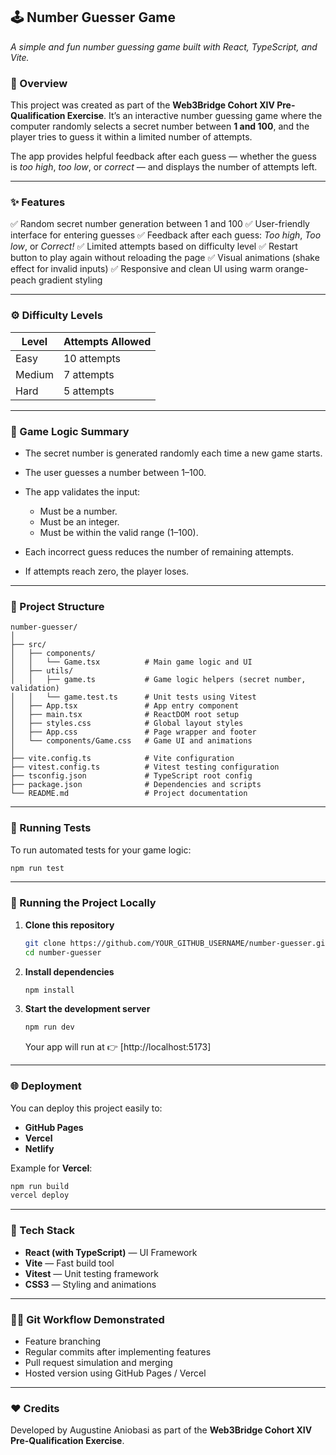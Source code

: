 ## 🕹️ Number Guesser Game

*A simple and fun number guessing game built with React, TypeScript, and Vite.*

### 📖 Overview

This project was created as part of the **Web3Bridge Cohort XIV Pre-Qualification Exercise**.
It’s an interactive number guessing game where the computer randomly selects a secret number between **1 and 100**, and the player tries to guess it within a limited number of attempts.

The app provides helpful feedback after each guess — whether the guess is *too high*, *too low*, or *correct* — and displays the number of attempts left.

---

### ✨ Features

✅ Random secret number generation between 1 and 100
✅ User-friendly interface for entering guesses
✅ Feedback after each guess: *Too high*, *Too low*, or *Correct!*
✅ Limited attempts based on difficulty level
✅ Restart button to play again without reloading the page
✅ Visual animations (shake effect for invalid inputs)
✅ Responsive and clean UI using warm orange-peach gradient styling

---

### ⚙️ Difficulty Levels

| Level  | Attempts Allowed |
| ------ | ---------------- |
| Easy   | 10 attempts      |
| Medium | 7 attempts       |
| Hard   | 5 attempts       |

---

### 🧠 Game Logic Summary

* The secret number is generated randomly each time a new game starts.
* The user guesses a number between 1–100.
* The app validates the input:

  * Must be a number.
  * Must be an integer.
  * Must be within the valid range (1–100).
* Each incorrect guess reduces the number of remaining attempts.
* If attempts reach zero, the player loses.

---

### 🧩 Project Structure

```
number-guesser/
│
├── src/
│   ├── components/
│   │   └── Game.tsx          # Main game logic and UI
│   ├── utils/
│   │   ├── game.ts           # Game logic helpers (secret number, validation)
│   │   └── game.test.ts      # Unit tests using Vitest
│   ├── App.tsx               # App entry component
│   ├── main.tsx              # ReactDOM root setup
│   ├── styles.css            # Global layout styles
│   ├── App.css               # Page wrapper and footer
│   └── components/Game.css   # Game UI and animations
│
├── vite.config.ts            # Vite configuration
├── vitest.config.ts          # Vitest testing configuration
├── tsconfig.json             # TypeScript root config
├── package.json              # Dependencies and scripts
└── README.md                 # Project documentation
```

---

### 🧪 Running Tests

To run automated tests for your game logic:

```bash
npm run test
```

---

### 🚀 Running the Project Locally

1. **Clone this repository**

   ```bash
   git clone https://github.com/YOUR_GITHUB_USERNAME/number-guesser.git
   cd number-guesser
   ```

2. **Install dependencies**

   ```bash
   npm install
   ```

3. **Start the development server**

   ```bash
   npm run dev
   ```

   Your app will run at 👉 [http://localhost:5173]

---

### 🌐 Deployment

You can deploy this project easily to:

* **GitHub Pages**
* **Vercel**
* **Netlify**

Example for **Vercel**:

```bash
npm run build
vercel deploy
```

---

### 🧰 Tech Stack

* **React (with TypeScript)** — UI Framework
* **Vite** — Fast build tool
* **Vitest** — Unit testing framework
* **CSS3** — Styling and animations

---

### 🧑‍💻 Git Workflow Demonstrated

* Feature branching
* Regular commits after implementing features
* Pull request simulation and merging
* Hosted version using GitHub Pages / Vercel

---

### ❤️ Credits

Developed by Augustine Aniobasi as part of the **Web3Bridge Cohort XIV Pre-Qualification Exercise**.